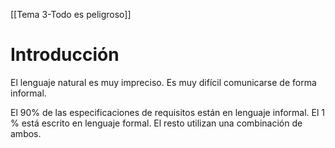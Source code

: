 [[Tema 3-Todo es peligroso]]

# Introducción
El lenguaje natural es muy impreciso. Es muy difícil comunicarse de forma informal.

El 90% de las especificaciones de requisitos están en lenguaje informal. El 1 % está escrito en lenguaje formal. El resto utilizan una combinación de ambos.